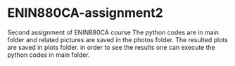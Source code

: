 # ENIN880CA-assignment2

Second assignment of ENIN880CA course The python codes are in main folder and related pictures are saved in the photos folder. The resulted plots are saved in plots folder. in order to see the results one can execute the python codes in main folder.
